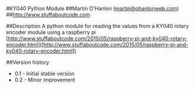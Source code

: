 #KY040 Python Module 
##Martin O'Hanlon (martin@ohanlonweb.com)
##http://www.stuffaboutcode.com

##Description
A python module for reading the values from a KY040 rotary encoder module using a raspberry pi [http://www.stuffaboutcode.com/2015/05/raspberry-pi-and-ky040-rotary-encoder.html]([http://www.stuffaboutcode.com/2015/05/raspberry-pi-and-ky040-rotary-encoder.html])

##Version history
* 0.1 - Initial stable version
* 0.2 - Minor improvement